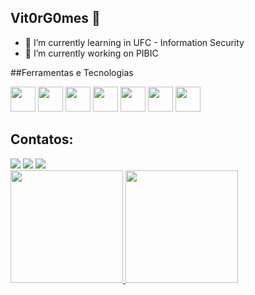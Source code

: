 ## Vit0rG0mes 👋

- 🌱 I’m currently learning in UFC - Information Security
- 🔭 I’m currently working on  PIBIC

##Ferramentas e Tecnologias

<img src="https://cdn.jsdelivr.net/gh/devicons/devicon@latest/icons/python/python-original-wordmark.svg" width="40" height="40"/> <img src="https://cdn.jsdelivr.net/gh/devicons/devicon@latest/icons/c/c-plain.svg" width="40" height="40"/> 
<img src="https://cdn.jsdelivr.net/gh/devicons/devicon@latest/icons/javascript/javascript-original.svg" width="40" height="40"/> 
<img src="https://cdn.jsdelivr.net/gh/devicons/devicon@latest/icons/html5/html5-original-wordmark.svg" width="40" height="40"/> 
<img src="https://cdn.jsdelivr.net/gh/devicons/devicon@latest/icons/css3/css3-original-wordmark.svg" width="40" height="40"/> 
<img loading="lazy" src="https://cdn.jsdelivr.net/gh/devicons/devicon/icons/git/git-original.svg" width="40" height="40"/>
<img src="https://cdn.jsdelivr.net/gh/devicons/devicon@latest/icons/linux/linux-original.svg" width="40" height="40"/>

## Contatos:

<div>
<a href="https://instagram.com/_vitor_vasconcelos" target="_blank"><img loading="lazy" src="https://img.shields.io/badge/-Instagram-%23E4405F?style=for-the-badge&logo=instagram&logoColor=white" target="_blank"></a>
<a href = "vmg.vasconcelos@gmail.com"><img loading="lazy" src="https://img.shields.io/badge/Gmail-D14836?style=for-the-badge&logo=gmail&logoColor=white" target="_blank"></a>
<a href="https://www.linkedin.com/in/vitor-manuel-gomes-vasconcelos-b96b6b23a/" target="_blank"><img loading="lazy" src="https://img.shields.io/badge/-LinkedIn-%230077B5?style=for-the-badge&logo=linkedin&logoColor=white" target="_blank"></a>   
</div>

<div>
<a href="https://github.com/Vit0rG0mes">
<img loading="lazy" height="180em" src="https://github-readme-stats.vercel.app/api/top-langs/?username=Vit0rG0mes&layout=compact&langs_count=7&theme=dracula"/>
<img loading="lazy" height="180em" src="https://github-readme-stats.vercel.app/api?username=Vit0rG0mes&show_icons=true&theme=dracula&include_all_commits=true&count_private=true"/>
</div>
<!--
**Vit0rG0mes/Vit0rG0mes** is a ✨ _special_ ✨ repository because its `README.md` (this file) appears on your GitHub profile.

Here are some ideas to get you started:

- 🔭 I’m currently working on ...
- 🌱 I’m currently learning ...
- 👯 I’m looking to collaborate on ...
- 🤔 I’m looking for help with ...
- 💬 Ask me about ...
- 📫 How to reach me: ...
- 😄 Pronouns: ...
- ⚡ Fun fact: ...
-->
